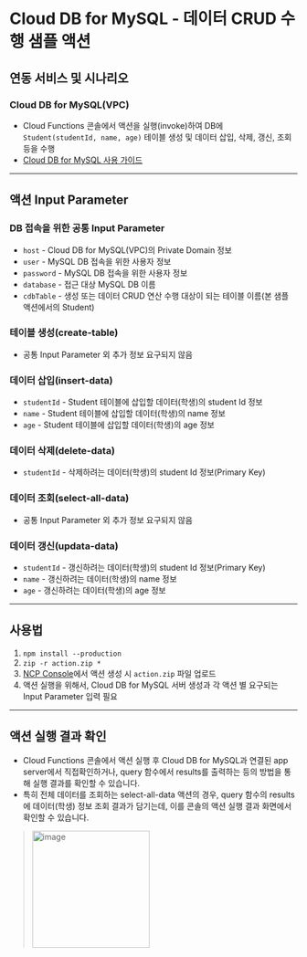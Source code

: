 # Cloud DB for MySQL - 데이터 CRUD 수행 샘플 액션
## 연동 서비스 및 시나리오
### Cloud DB for MySQL(VPC)
+ Cloud Functions 콘솔에서 액션을 실행(invoke)하여 DB에 `Student(studentId, name, age)` 테이블 생성 및 데이터 삽입, 삭제, 갱신, 조회 등을 수행
+ [Cloud DB for MySQL 사용 가이드](https://guide.ncloud-docs.com/docs/database-database-5-2)

---
## 액션 Input Parameter
### DB 접속을 위한 공통 Input Parameter
+ `host` - Cloud DB for MySQL(VPC)의 Private Domain 정보
+ `user` - MySQL DB 접속을 위한 사용자 정보
+ `password` - MySQL DB 접속을 위한 사용자 정보
+ `database` - 접근 대상 MySQL DB 이름
+ `cdbTable` - 생성 또는 데이터 CRUD 연산 수행 대상이 되는 테이블 이름(본 샘플 액션에서의 Student)

### 테이블 생성(create-table)
+ 공통 Input Parameter 외 추가 정보 요구되지 않음

### 데이터 삽입(insert-data)
+ `studentId` - Student 테이블에 삽입할 데이터(학생)의 student Id 정보
+ `name` - Student 테이블에 삽입할 데이터(학생)의 name 정보
+ `age` - Student 테이블에 삽입할 데이터(학생)의 age 정보

### 데이터 삭제(delete-data)
+ `studentId` - 삭제하려는 데이터(학생)의 student Id 정보(Primary Key)

### 데이터 조회(select-all-data)
+ 공통 Input Parameter 외 추가 정보 요구되지 않음

### 데이터 갱신(updata-data)
+ `studentId` - 갱신하려는 데이터(학생)의 student Id 정보(Primary Key)
+ `name` - 갱신하려는 데이터(학생)의 name 정보
+ `age` - 갱신하려는 데이터(학생)의 age 정보

---
## 사용법
1. `npm install --production`
2. `zip -r action.zip *`
3. [NCP Console](console.ncloud.com)에서 액션 생성 시 `action.zip` 파일 업로드
4. 액션 실행을 위해서, Cloud DB for MySQL 서버 생성과 각 액션 별 요구되는 Input Parameter 입력 필요

---
## 액션 실행 결과 확인
+ Cloud Functions 콘솔에서 액션 실행 후 Cloud DB for MySQL과 연결된 app server에서 직접확인하거나, query 함수에서 results를 출력하는 등의 방법을 통해 실행 결과를 확인할 수 있습니다.
+ 특히 전체 데이터를 조회하는 select-all-data 액션의 경우, query 함수의 results에 데이터(학생) 정보 조회 결과가 담기는데, 이를 콘솔의 액션 실행 결과 화면에서 확인할 수 있습니다.
> <img width="205" alt="image" src="https://user-images.githubusercontent.com/104127073/167522899-851c53e9-27e4-428f-b959-3eab5f6e6037.png">


